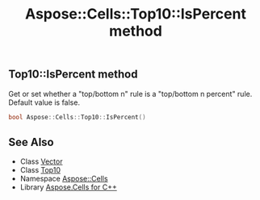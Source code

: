 ﻿---
title: Aspose::Cells::Top10::IsPercent method
linktitle: IsPercent
second_title: Aspose.Cells for C++ API Reference
description: 'Aspose::Cells::Top10::IsPercent method. Get or set whether a "top/bottom n" rule is a "top/bottom n percent" rule. Default value is false in C++.'
type: docs
weight: 600
url: /cpp/aspose.cells/top10/ispercent/
---
## Top10::IsPercent method


Get or set whether a "top/bottom n" rule is a "top/bottom n percent" rule. Default value is false.

```cpp
bool Aspose::Cells::Top10::IsPercent()
```

## See Also

* Class [Vector](../../vector/)
* Class [Top10](../)
* Namespace [Aspose::Cells](../../)
* Library [Aspose.Cells for C++](../../../)
